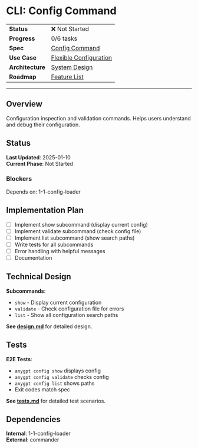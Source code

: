 # CLI: Config Command

| | |
|---|---|
| **Status** | ❌ Not Started |
| **Progress** | 0/6 tasks |
| **Spec** | [Config Command](../../../../products/anygpt/specs/anygpt/cli/config.md) |
| **Use Case** | [Flexible Configuration](../../../../products/anygpt/cases/flexible-configuration.md) |
| **Architecture** | [System Design](../../architecture.md) |
| **Roadmap** | [Feature List](../../roadmap.md) |

---

## Overview

Configuration inspection and validation commands. Helps users understand and debug their configuration.

## Status

**Last Updated**: 2025-01-10  
**Current Phase**: Not Started

### Blockers
Depends on: 1-1-config-loader

## Implementation Plan

- [ ] Implement show subcommand (display current config)
- [ ] Implement validate subcommand (check config file)
- [ ] Implement list subcommand (show search paths)
- [ ] Write tests for all subcommands
- [ ] Error handling with helpful messages
- [ ] Documentation

## Technical Design

**Subcommands**:
- `show` - Display current configuration
- `validate` - Check configuration file for errors
- `list` - Show all configuration search paths

**See [design.md](./design.md)** for detailed design.

## Tests

**E2E Tests**:
- `anygpt config show` displays config
- `anygpt config validate` checks config
- `anygpt config list` shows paths
- Exit codes match spec

**See [tests.md](./tests.md)** for detailed test scenarios.

## Dependencies

**Internal**: 1-1-config-loader  
**External**: commander

